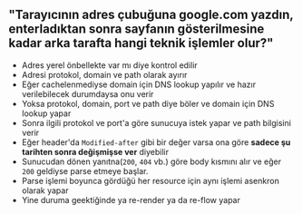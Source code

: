## "Tarayıcının adres çubuğuna google.com yazdın, enterladıktan sonra sayfanın gösterilmesine kadar arka tarafta hangi teknik işlemler olur?"

* Adres yerel önbellekte var mı diye kontrol edilir
* Adresi protokol, domain ve path olarak ayırır
* Eğer cachelenmediyse domain için DNS lookup yapılır ve hazır verilebilecek durumdaysa onu verir
* Yoksa protokol, domain, port ve path diye böler ve domain için DNS lookup yapar
* Sonra ilgili protokol ve port'a göre sunucuya istek yapar ve path bilgisini verir
* Eğer header'da `Modified-after` gibi bir değer varsa ona göre **sadece şu tarihten sonra değişmişse ver** diyebilir
* Sunucudan dönen yanıtna(`200`, `404` vb.) göre body kısmını alır ve eğer `200` geldiyse parse etmeye başlar.
* Parse işlemi boyunca gördüğü her resource için aynı işlemi asenkron olarak yapar
* Yine duruma geektiğinde ya re-render ya da re-flow yapar
